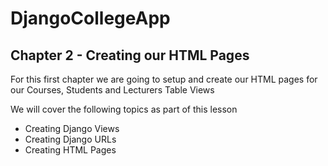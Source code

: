 # DjangoCollegeApp

## Chapter 2 - Creating our HTML Pages
For this first chapter we are going to setup and create our HTML pages for our Courses, Students and Lecturers Table Views

We will cover the following topics as part of this lesson
* Creating Django Views
* Creating Django URLs
* Creating HTML Pages
